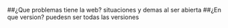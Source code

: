 ##¿Que problemas tiene la web?
situaciones y demas al ser abierta
##¿En que version?
puedesn ser todas las versiones
